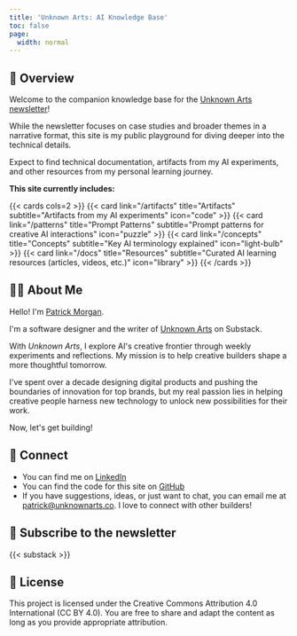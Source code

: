 ```yaml
---
title: 'Unknown Arts: AI Knowledge Base'
toc: false
page:
  width: normal
---
```


## 📖 Overview

Welcome to the companion knowledge base for the [Unknown Arts newsletter](https://www.unknownarts.co)! 

While the newsletter focuses on case studies and broader themes in a narrative format, this site is my public playground for diving deeper into the technical details.

Expect to find technical documentation, artifacts from my AI experiments, and other resources from my personal learning journey.

**This site currently includes:**

{{< cards cols=2 >}}
  {{< card link="/artifacts" title="Artifacts" subtitle="Artifacts from my AI experiments" icon="code" >}}
  {{< card link="/patterns" title="Prompt Patterns" subtitle="Prompt patterns for creative AI interactions" icon="puzzle" >}}
  {{< card link="/concepts" title="Concepts" subtitle="Key AI terminology explained" icon="light-bulb" >}}
  {{< card link="/docs" title="Resources" subtitle="Curated AI learning resources (articles, videos, etc.)" icon="library" >}}
{{< /cards >}}

## 👨‍💻 About Me

Hello! I'm [Patrick Morgan](https://patrickmorgan.org).

I'm a software designer and the writer of [Unknown Arts](https://www.unknownarts.co) on Substack.

With *Unknown Arts*, I explore AI's creative frontier through weekly experiments and reflections. My mission is to help creative builders shape a more thoughtful tomorrow.

I've spent over a decade designing digital products and pushing the boundaries of innovation for top brands, but my real passion lies in helping creative people harness new technology to unlock new possibilities for their work.

Now, let's get building!

## 🔗 Connect

- You can find me on [LinkedIn](https://www.linkedin.com/in/itspatmorgan/)
- You can find the code for this site on [GitHub](https://github.com/itspatmorgan/unknown-arts-ai)
- If you have suggestions, ideas, or just want to chat, you can email me at patrick@unknownarts.co. I love to connect with other builders!

## 💌 Subscribe to the newsletter

{{< substack >}}

## 📄 License

This project is licensed under the Creative Commons Attribution 4.0 International (CC BY 4.0). You are free to share and adapt the content as long as you provide appropriate attribution.